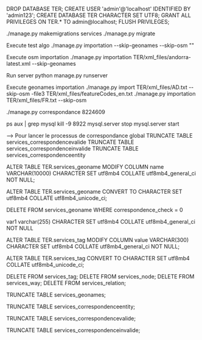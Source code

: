 DROP DATABASE TER;
CREATE USER 'admin'@'localhost' IDENTIFIED BY 'admin123'; 
CREATE DATABASE TER CHARACTER SET UTF8;
GRANT ALL PRIVILEGES ON TER.* TO admin@localhost;
FLUSH PRIVILEGES;


./manage.py makemigrations services
./manage.py migrate

Execute test algo
./manage.py importation --skip-geonames --skip-osm  ""


Execute osm importation
./manage.py importation TER/xml_files/andorra-latest.xml  --skip-geonames


Run server
python manage.py runserver

Execute geonames importation
./manage.py import TER/xml_files/AD.txt  --skip-osm -file3 TER/xml_files/featureCodes_en.txt 
./manage.py importation TER/xml_files/FR.txt  --skip-osm


./manage.py correspondance 8224609


ps aux | grep mysql
kill -9 8922
mysql.server stop
mysql.server start


--> Pour lancer le processus de correspondance global
TRUNCATE TABLE services_correspondencevalide
TRUNCATE TABLE services_correspondenceinvalide
TRUNCATE TABLE services_correspondenceentity


ALTER TABLE TER.services_geoname MODIFY COLUMN name VARCHAR(10000)
    CHARACTER SET utf8mb4 COLLATE utf8mb4_general_ci NOT NULL;

ALTER TABLE
    TER.services_geoname
    CONVERT TO CHARACTER SET utf8mb4
    COLLATE utf8mb4_unicode_ci;

DELETE FROM services_geoname
WHERE correspondence_check = 0
    
var1 varchar(255) CHARACTER SET utf8mb4 COLLATE utf8mb4_general_ci NOT NULL

ALTER TABLE TER.services_tag MODIFY COLUMN value VARCHAR(300)
    CHARACTER SET utf8mb4 COLLATE utf8mb4_general_ci NOT NULL;

ALTER TABLE
    TER.services_tag
    CONVERT TO CHARACTER SET utf8mb4
    COLLATE utf8mb4_unicode_ci;




DELETE FROM services_tag;
DELETE FROM services_node;
DELETE FROM services_way;
DELETE FROM services_relation;


TRUNCATE TABLE services_geonames;



TRUNCATE TABLE services_correspondenceentity;

TRUNCATE TABLE services_correspondencevalide;

TRUNCATE TABLE services_correspondenceinvalide;




